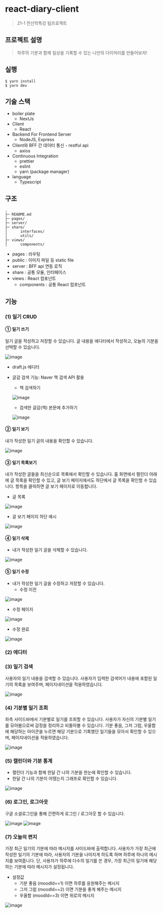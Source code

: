 # react-diary-client

> 21-1 전산학특강 텀프로젝트

## 프로젝트 설명

> 하루의 기분과 함께 일상을 기록할 수 있는 나만의 다이어리를 만들어보자!

## 실행

```
$ yarn install
$ yarn dev

```

## 기술 스택

- boiler plate
  - NextJs
- Client
  - React
- Backend For Frontend Server
  - NodeJS, Express
- Client와 BFF 간 데이터 통신 - restful api
  - axios
- Continuous Integration
  - prettier
  - eslint
  - yarn (package manager)
- language
  - Typescript

## 구조

```
.
├─ README.md
├─ pages/
├─ server/
├─ share/
│      interfaces/
│      utils/
├─ views/
│      components/

```

- pages : 라우팅
- public : 이미지 파일 등 static file
- server : BFF api 연동 로직
- share : 공통 모듈, 인터페이스
- views : React 컴포넌트
  - components : 공통 React 컴포넌트

## 기능
### (1) 일기 CRUD
#### ① 일기 쓰기
일기 글을 작성하고 저장할 수 있습니다. 글 내용을 에디터에서 작성하고, 오늘의 기분을 선택할 수 있습니다. 

![image](https://user-images.githubusercontent.com/44095036/122753064-aa76b600-d2cc-11eb-9497-cdd97e90123e.png)
- draft.js 에디터
- 글감 검색 기능: Naver 책 검색 API 활용
  - 책 검색하기
  
  ![image](https://user-images.githubusercontent.com/44095036/122751934-54edd980-d2cb-11eb-864c-f3271d691041.png)
  - 검색한 글감(책) 본문에 추가하기
  
  ![image](https://user-images.githubusercontent.com/44095036/122752037-6fc04e00-d2cb-11eb-9aca-51e636f44cbd.png)

#### ② 일기 보기
내가 작성한 일기 글의 내용을 확인할 수 있습니다.

![image](https://user-images.githubusercontent.com/44095036/122752410-e3faf180-d2cb-11eb-9bb0-51e0f554a173.png)

#### ③ 일기 목록보기
내가 작성한 글들을 최신순으로 목록에서 확인할 수 있습니다. 홈 화면에서 캘린더 아래에 글 목록을 확인할 수 있고, 글 보기 페이지에서도 하단에서 글 목록을 확인할 수 있습니다. 항목을 클릭하면 글 보기 페이지로 이동합니다.
  - 글 목록

![image](https://user-images.githubusercontent.com/44095036/122752444-f07f4a00-d2cb-11eb-9f80-220a18364c2a.png)
  - 글 보기 페이지 하단 예시

![image](https://user-images.githubusercontent.com/44095036/122752507-042ab080-d2cc-11eb-98ae-de1485b3147e.png)

#### ④ 일기 삭제
- 내가 작성한 일기 글을 삭제할 수 있습니다.

![image](https://user-images.githubusercontent.com/44095036/122752568-1573bd00-d2cc-11eb-92fd-ef89b47d2392.png)

#### ⑤ 일기 수정
- 내가 작성한 일기 글을 수정하고 저장할 수 있습니다.
  - 수정 이전

![image](https://user-images.githubusercontent.com/44095036/122752742-46ec8880-d2cc-11eb-8bd4-7f43249f267e.png)
  - 수정 페이지

![image](https://user-images.githubusercontent.com/44095036/122752796-566bd180-d2cc-11eb-84e6-0b94a314c458.png)
  - 수정 완료

![image](https://user-images.githubusercontent.com/44095036/122752811-5cfa4900-d2cc-11eb-911e-3c36f59c6dd0.png)

### (2) 에디터
### (3) 일기 검색
사용자의 일기 내용을 검색할 수 있습니다. 사용자가 입력한 검색어가 내용에 포함된 일기의 목록을 보여주며,  페이지네이션을 적용하였습니다.

![image](https://user-images.githubusercontent.com/44095036/122753380-27a22b00-d2cd-11eb-8bda-4f62fdc5ee19.png)

### (4) 기분별 일기 조회
좌측 사이드바에서 기분별로 일기를 조회할 수 있습니다. 사용자가 자신의 기분별 일기를 모아봄으로써 감정을 정리하고 되돌아볼 수 있습니다. 기분 좋음, 그저 그럼, 우울함에 해당하는 아이콘을 누르면 해당 기분으로 기록했던 일기들을 모아서 확인할 수 있으며, 페이지네이션을 적용하였습니다.

![image](https://user-images.githubusercontent.com/44095036/122753549-62a45e80-d2cd-11eb-8af9-b983048d2309.png)

### (5) 캘린더와 기분 통계
- 캘린더 기능과 함께 한달 간 나의 기분을 한눈에 확인할 수 있습니다.
- 한달 간 나의 기분이 어땠는지 그래프로 확인할 수 있습니다.

![image](https://user-images.githubusercontent.com/44095036/122753610-7a7be280-d2cd-11eb-9525-9f4797bda45f.png)
### (6) 로그인, 로그아웃
구글 소셜로그인을 통해 간편하게 로그인 / 로그아웃 할 수 있습니다.

![image](https://user-images.githubusercontent.com/44095036/122753690-93849380-d2cd-11eb-8d57-f64616ce1dc6.png)
![image](https://user-images.githubusercontent.com/44095036/122753697-967f8400-d2cd-11eb-95aa-4a5b9ca04b42.png)
### (7) 오늘의 편지
가장 최근 일기의 기분에 따라 메시지를 사이드바에 출력합니다. 사용자가 가장 최근에 작성한 일기의 기분에 따라, 사용자의 기분을 나아지게 하도록 하며 하루에 하나의 메시지를 보여줍니다. 단, 사용자가 하루에 다수의 일기를 쓴 경우, 가장 최근의 일기에 해당하는 기분에 따라 메시지가 설정됩니다.
- 설정값
  - 기분 좋음 (moodId==1) 이면 하루를 응원해주는 메시지
  - 그저 그럼 (moodId==2) 이면 기분을 좋게 해주는 메시지
  - 우울함 (moodId==3) 이면 위로의 메시지
 
![image](https://user-images.githubusercontent.com/44095036/122754454-a5b30180-d2ce-11eb-9bf9-61c47a6f88b7.png)
